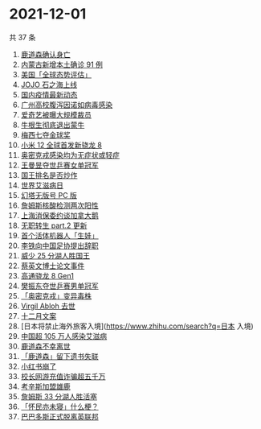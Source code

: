 # 2021-12-01

共 37 条

<!-- BEGIN -->
<!-- 最后更新时间 Wed Dec 01 2021 20:10:56 GMT+0800 (China Standard Time) -->

1. [鹿道森确认身亡](https://www.zhihu.com/search?q=鹿道森)
1. [内蒙古新增本土确诊 91 例](https://www.zhihu.com/search?q=内蒙古疫情)
1. [美国「全球态势评估」](https://www.zhihu.com/search?q=全球态势评估)
1. [JOJO 石之海上线](https://www.zhihu.com/search?q=石之海)
1. [国内疫情最新动态](https://www.zhihu.com/search?q=疫情)
1. [广州高校腹泻因诺如病毒感染](https://www.zhihu.com/search?q=诺如病毒)
1. [爱奇艺被曝大规模裁员](https://www.zhihu.com/search?q=爱奇艺)
1. [牛根生彻底退出蒙牛](https://www.zhihu.com/search?q=牛根生)
1. [梅西七夺金球奖](https://www.zhihu.com/search?q=梅西)
1. [小米 12 全球首发新骁龙 8](https://www.zhihu.com/search?q=小米12)
1. [奥密克戎感染均为无症状或轻症](https://www.zhihu.com/search?q=奥密克戎)
1. [王曼昱夺世乒赛女单冠军](https://www.zhihu.com/search?q=世乒赛女单)
1. [国王排名是否炒作](https://www.zhihu.com/search?q=国王排名)
1. [世界艾滋病日](https://www.zhihu.com/search?q=艾滋病)
1. [幻塔无版号 PC 版](https://www.zhihu.com/search?q=幻塔)
1. [詹姆斯核酸检测两次阳性](https://www.zhihu.com/search?q=詹姆斯)
1. [上海消保委约谈加拿大鹅](https://www.zhihu.com/search?q=加拿大鹅)
1. [无职转生 part.2 更新](https://www.zhihu.com/search?q=无职转生)
1. [首个活体机器人「生娃」](https://www.zhihu.com/search?q=活体机器人)
1. [李铁向中国足协提出辞职](https://www.zhihu.com/search?q=李铁)
1. [威少 25 分湖人胜国王](https://www.zhihu.com/search?q=湖人)
1. [蔡英文博士论文事件](https://www.zhihu.com/search?q=蔡英文)
1. [高通骁龙 8 Gen1](https://www.zhihu.com/search?q=骁龙8gen1)
1. [樊振东夺世乒赛男单冠军](https://www.zhihu.com/search?q=樊振东)
1. [「奥密克戎」变异毒株](https://www.zhihu.com/search?q=奥密克戎)
1. [Virgil Abloh 去世](https://www.zhihu.com/search?q=VirgilAbloh)
1. [十二月文案](https://www.zhihu.com/search?q=12月文案)
1. [日本将禁止海外旅客入境](https://www.zhihu.com/search?q=日本 入境)
1. [中国超 105 万人感染艾滋病](https://www.zhihu.com/search?q=艾滋病)
1. [鹿道森不幸离世](https://www.zhihu.com/search?q=鹿道森)
1. [「鹿道森」留下遗书失联](https://www.zhihu.com/search?q=鹿道森)
1. [小红书崩了](https://www.zhihu.com/search?q=小红书崩了)
1. [校长网游充值诈骗超五千万](https://www.zhihu.com/search?q=网游充值)
1. [考辛斯加盟雄鹿](https://www.zhihu.com/search?q=考辛斯)
1. [詹姆斯 33 分湖人胜活塞](https://www.zhihu.com/search?q=湖人)
1. [「怀民亦未寝」什么梗？](https://www.zhihu.com/search?q=怀民亦未寝)
1. [巴巴多斯正式脱离英联邦](https://www.zhihu.com/search?q=巴巴多斯)

<!-- END -->
